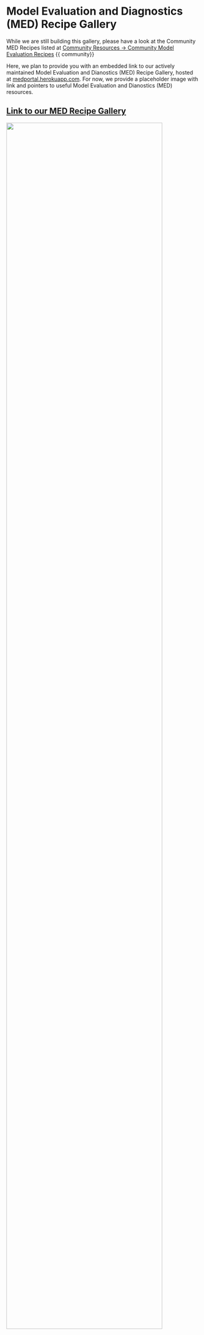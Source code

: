 # Model Evaluation and Diagnostics (MED) Recipe Gallery

While we are still building this gallery, please have a look at the Community MED Recipes listed at <a href="../community_resources/community_med_recipes.md">Community Resources -> Community Model Evaluation Recipes</a> {{ community}}

Here, we plan to provide you with an embedded link to our actively maintained Model Evaluation and Dianostics (MED) Recipe Gallery, hosted at [medportal.herokuapp.com](https://medportal-dev-6a745f452687.herokuapp.com/papers/published). For now, we provide a placeholder image with link and pointers to useful Model Evaluation and Dianostics (MED) resources.

## <a href="https://medportal-dev-6a745f452687.herokuapp.com/papers/published">Link to our MED Recipe Gallery</a>

<a href="https://medportal-dev-6a745f452687.herokuapp.com/papers/published">
    <img align="center" width="90%" src="../../assets/model_evaluation/model_evaluation_recipe_gallery_placeholder.jpg"></img>
</a>